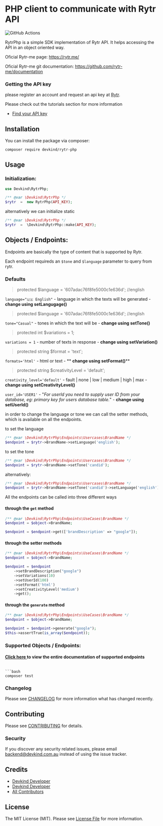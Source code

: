 # PHP client to communicate with Rytr API

![GitHub Actions](https://github.com/devkindhq/rytr-php/actions/workflows/main.yml/badge.svg)

RytrPhp is a simple SDK implementation of Rytr API. It helps accessing the API in an object oriented way.

Oficial Rytr-me page: https://rytr.me/

Oficial Rytr-me git documentation: https://github.com/rytr-me/documentation

### Getting the API key

please register an account and request an api key at [Rytr](https://rytr.me).

Please check out the tutorials section for more information
- [Find your API key](https://rytr.me/developers/api) 


## Installation

You can install the package via composer:

```bash
composer require devkind/rytr-php
```

## Usage

### Initialization:

```php
use Devkind\RytrPhp;

/** @var \Devkind\RytrPhp */
$rytr  =  new RytrPhp(API_KEY);
```

alternatively we can initialize static

```php
/** @var \Devkind\RytrPhp */
$rytr  =  \Devkind\RytrPhp::make(API_KEY);
```

## Objects / Endpoints:

Endpoints are basically the type of content that is supported by Rytr.

Each endpoint requireds an `$tone` and `$language` parameter to query from rytr.

### Defaults

>    protected $language = '607adac76f8fe5000c1e636d'; //english

```language="🇺🇸 English"``` - language in which the texts will be generated - **change using setLangugage()**

>    protected $language = '607adac76f8fe5000c1e636d'; //english

```tone="Casual"``` - tones in which the text will be - **change using setTone()**

>    protected int $variations = 1;

```variations = 1``` - number of texts in response - **change using setVariation()**

>    protected string $format = 'text';

```formats='html'``` - html or text - ** **change using setFormat()****

>    protected string $creativityLevel = 'default';

```creativity_level='default'``` - fault | none | low | medium | high | max - **change using setCreativityLevel()**


```user_id='USER1'``` - "*For userId you need to supply user ID from your database, eg: primary key for users database table.*" -  **change using setUserId()**
 

in order to change the language or tone we can call the setter methods, which is available on all the endpoints.

to set the language

```php
/** @var \Devkind\RytrPhp\Endpoints\Usercases\BrandName */
$endpoint = $rytr->BrandName->setLanguage('english');
```

to set the tone

```php
/** @var \Devkind\RytrPhp\Endpoints\Usercases\BrandName */
$endpoint = $rytr->BrandName->setTone('candid');
```

alternatively:

```php
/** @var \Devkind\RytrPhp\Endpoints\Usercases\BrandName */
$endpoint = $rytr->BrandName->setTone('candid')->setLanguage('english')->setVariation(10);
```

All the endpoints can be  called into three different ways

#### through the `get` method

```php
/** @var \Devkind\RytrPhp\Endpoints\UseCases\BrandName */
$endpoint = $object->BrandName;

$endpoint = $endpoint->get(['brandDescription' => "google"]);
```

#### through the setter methods

```php
/** @var \Devkind\RytrPhp\Endpoints\UseCases\BrandName */
$endpoint = $object->BrandName;

$endpoint = $endpoint
    ->setBrandDescription("google")
    ->setVariations(10)
    ->setUserId(100)
    ->setFormat('html')
    ->setCreativityLevel('medium')
    ->get();
```

#### through the `generate` method

```php
/** @var \Devkind\RytrPhp\Endpoints\UseCases\BrandName */
$endpoint = $object->BrandName;

$endpoint = $endpoint->generate("google");
$this->assertTrue(is_array($endpoint));
```


### Supported Objects / Endpoints:

#### [Click here ](https://github.com/devkindhq/rytr-php/blob/main/endpoints.md) to view the entire documentation of supported endpoints


```### Testing

```bash
composer test
```
### Changelog

Please see [CHANGELOG](CHANGELOG.md) for more information what has changed recently.

## Contributing

Please see [CONTRIBUTING](CONTRIBUTING.md) for details.

### Security

If you discover any security related issues, please email backend@devkind.com.au instead of using the issue tracker.

## Credits

- [Devkind Developer](https://github.com/devkindhq)
- [Devkind Developer](https://devkind.com.au/)
- [All Contributors](../../contributors)

## License

The MIT License (MIT). Please see [License File](LICENSE.md) for more information.
